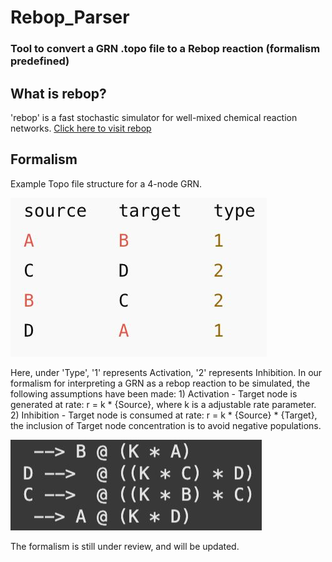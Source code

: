 # Rebop_Parser
### Tool to convert a GRN .topo file to a Rebop reaction (formalism predefined)

## What is rebop?
'rebop' is a fast stochastic simulator for well-mixed chemical reaction networks.
[Click here to visit rebop](https://github.com/Armavica/rebop/tree/main)

## Formalism 
Example Topo file structure for a 4-node GRN.

![Logo](toy_grn.jpeg)


Here, under 'Type', '1' represents Activation, '2' represents Inhibition.
In our formalism for interpreting a GRN as a rebop reaction to be simulated, the following assumptions have been made:
    1) Activation - Target node is generated at rate: r = k * {Source}, where k is a adjustable rate parameter.
    2) Inhibition - Target node is consumed at rate: r = k * {Source} * {Target}, the inclusion of Target node concentration is to avoid negative populations.
    
![Logo](formalism_toyGRN.jpeg)


The formalism is still under review, and will be updated.
    
    
